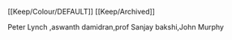 [[Keep/Colour/DEFAULT]] [[Keep/Archived]] 

Peter Lynch ,aswanth damidran,prof Sanjay bakshi,John Murphy 
